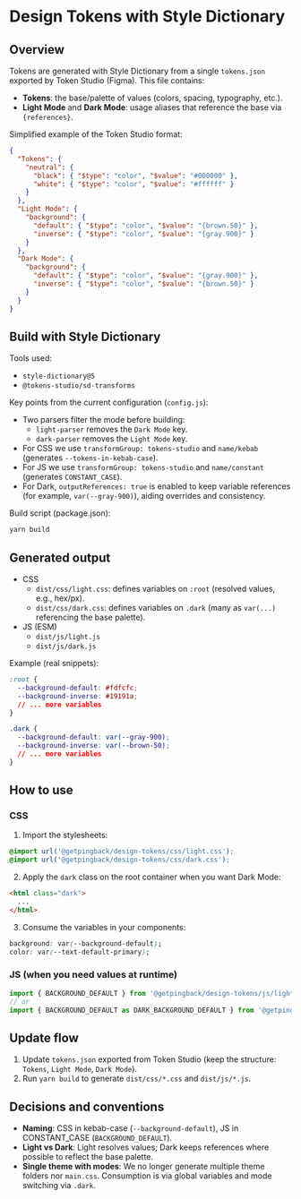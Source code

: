 # Design Tokens with Style Dictionary

## Overview

Tokens are generated with Style Dictionary from a single `tokens.json` exported by Token Studio (Figma). This file contains:

- **Tokens**: the base/palette of values (colors, spacing, typography, etc.).
- **Light Mode** and **Dark Mode**: usage aliases that reference the base via `{references}`.

Simplified example of the Token Studio format:

```json
{
  "Tokens": {
    "neutral": {
      "black": { "$type": "color", "$value": "#000000" },
      "white": { "$type": "color", "$value": "#ffffff" }
    }
  },
  "Light Mode": {
    "background": {
      "default": { "$type": "color", "$value": "{brown.50}" },
      "inverse": { "$type": "color", "$value": "{gray.900}" }
    }
  },
  "Dark Mode": {
    "background": {
      "default": { "$type": "color", "$value": "{gray.900}" },
      "inverse": { "$type": "color", "$value": "{brown.50}" }
    }
  }
}
```

## Build with Style Dictionary

Tools used:

- `style-dictionary@5`
- `@tokens-studio/sd-transforms`

Key points from the current configuration (`config.js`):

- Two parsers filter the mode before building:
  - `light-parser` removes the `Dark Mode` key.
  - `dark-parser` removes the `Light Mode` key.
- For CSS we use `transformGroup: tokens-studio` and `name/kebab` (generates `--tokens-in-kebab-case`).
- For JS we use `transformGroup: tokens-studio` and `name/constant` (generates `CONSTANT_CASE`).
- For Dark, `outputReferences: true` is enabled to keep variable references (for example, `var(--gray-900)`), aiding overrides and consistency.

Build script (package.json):

```bash
yarn build
```

## Generated output

- CSS
  - `dist/css/light.css`: defines variables on `:root` (resolved values, e.g., hex/px).
  - `dist/css/dark.css`: defines variables on `.dark` (many as `var(...)` referencing the base palette).
- JS (ESM)
  - `dist/js/light.js`
  - `dist/js/dark.js`

Example (real snippets):

```12:18:dist/css/light.css
:root {
  --background-default: #fdfcfc;
  --background-inverse: #19191a;
  // ... more variables
}
```

```5:11:dist/css/dark.css
.dark {
  --background-default: var(--gray-900);
  --background-inverse: var(--brown-50);
  // ... more variables
}
```

## How to use

### CSS

1. Import the stylesheets:

```css
@import url('@getpingback/design-tokens/css/light.css');
@import url('@getpingback/design-tokens/css/dark.css');
```

2. Apply the `dark` class on the root container when you want Dark Mode:

```html
<html class="dark">
  ...
</html>
```

3. Consume the variables in your components:

```css
background: var(--background-default);
color: var(--text-default-primary);
```

### JS (when you need values at runtime)

```js
import { BACKGROUND_DEFAULT } from '@getpingback/design-tokens/js/light';
// or
import { BACKGROUND_DEFAULT as DARK_BACKGROUND_DEFAULT } from '@getpingback/design-tokens/js/dark';
```

## Update flow

1. Update `tokens.json` exported from Token Studio (keep the structure: `Tokens`, `Light Mode`, `Dark Mode`).
2. Run `yarn build` to generate `dist/css/*.css` and `dist/js/*.js`.

## Decisions and conventions

- **Naming**: CSS in kebab-case (`--background-default`), JS in CONSTANT_CASE (`BACKGROUND_DEFAULT`).
- **Light vs Dark**: Light resolves values; Dark keeps references where possible to reflect the base palette.
- **Single theme with modes**: We no longer generate multiple theme folders nor `main.css`. Consumption is via global variables and mode switching via `.dark`.
